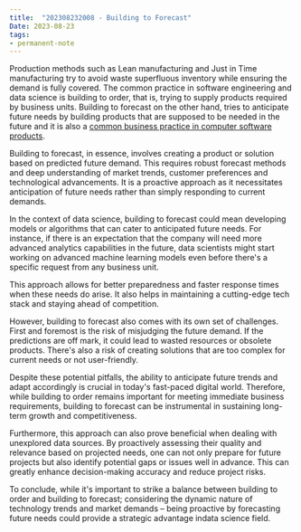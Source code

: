 ```yaml
---
title:  "202308232008 - Building to Forecast"
Date: 2023-08-23
tags: 
- permanent-note 
---
```


Production methods such as Lean manufacturing and Just in Time manufacturing try to avoid waste superfluous inventory while ensuring the demand is fully covered. The common practice in software engineering and data science is building to order, that is, trying to supply products required by business units. Building to forecast on the other hand, tries to anticipate future needs by building products that are supposed to be needed in the future and it is also a [common business practice in computer software products](literature-notes/Books/Andrew%20S.%20Grove%20-%20High%20Output%20Management-Vintage.md). 

Building to forecast, in essence, involves creating a product or solution based on predicted future demand. This requires robust forecast methods and deep understanding of market trends, customer preferences and technological advancements. It is a proactive approach as it necessitates anticipation of future needs rather than simply responding to current demands.

In the context of data science, building to forecast could mean developing models or algorithms that can cater to anticipated future needs. For instance, if there is an expectation that the company will need more advanced analytics capabilities in the future, data scientists might start working on advanced machine learning models even before there's a specific request from any business unit.

This approach allows for better preparedness and faster response times when these needs do arise. It also helps in maintaining a cutting-edge tech stack and staying ahead of competition.

However, building to forecast also comes with its own set of challenges. First and foremost is the risk of misjudging the future demand. If the predictions are off mark, it could lead to wasted resources or obsolete products. There's also a risk of creating solutions that are too complex for current needs or not user-friendly.

Despite these potential pitfalls, the ability to anticipate future trends and adapt accordingly is crucial in today's fast-paced digital world. Therefore, while building to order remains important for meeting immediate business requirements, building to forecast can be instrumental in sustaining long-term growth and competitiveness.

Furthermore, this approach can also prove beneficial when dealing with unexplored data sources. By proactively assessing their quality and relevance based on projected needs, one can not only prepare for future projects but also identify potential gaps or issues well in advance. This can greatly enhance decision-making accuracy and reduce project risks. 

To conclude, while it's important to strike a balance between building to order and building to forecast; considering the dynamic nature of technology trends and market demands – being proactive by forecasting future needs could provide a strategic advantage indata science field.








